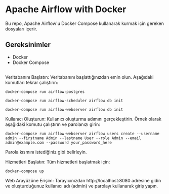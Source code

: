 # Apache Airflow with Docker

Bu repo, Apache Airflow'u Docker Compose kullanarak kurmak için gereken dosyaları içerir.

## Gereksinimler

- Docker
- Docker Compose

##
Veritabanını Başlatın: Veritabanını başlattığınızdan emin olun. Aşağıdaki komutları tekrar çalıştırın:


```
docker-compose run airflow-postgres
```

```
docker-compose run airflow-scheduler airflow db init
```

```
docker-compose run airflow-webserver airflow db init
```

Kullanıcı Oluşturun: Kullanıcı oluşturma adımını gerçekleştirin. Örnek olarak aşağıdaki komutu çalıştırın ve parolanızı girin:

```
docker-compose run airflow-webserver airflow users create --username admin --firstname Admin --lastname User --role Admin --email admin@example.com --password your_password_here

```

Parola kısmını istediğiniz gibi belirleyin.

Hizmetleri Başlatın: Tüm hizmetleri başlatmak için:

```
docker-compose up
```

Web Arayüzüne Erişim: Tarayıcınızdan http://localhost:8080 adresine gidin ve oluşturduğunuz kullanıcı adı (admin) ve parolayı kullanarak giriş yapın.
